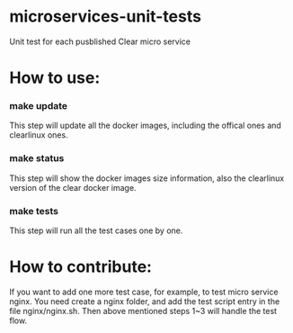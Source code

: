 # microservices-unit-tests

Unit test for each pusblished Clear micro service

# How to use:
###  make update
This step will update all the docker images, including the offical ones and clearlinux ones.

### make status
This step will show the docker images size information, also the clearlinux version of the clear docker image.

### make tests
This step will run all the test cases one by one.

# How to contribute:
If you want to add one more test case, for example, to test micro service nginx.
You need create a nginx folder, and add the test script entry in the file nginx/nginx.sh.
Then above mentioned steps 1~3 will handle the test flow.
